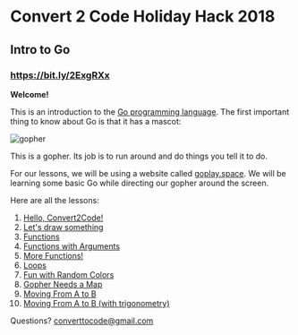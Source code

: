 # Convert 2 Code Holiday Hack 2018

## Intro to Go

### https://bit.ly/2ExgRXx



**Welcome!**

This is an introduction to the [Go programming language](https://golang.org/).  The first important thing to know about Go is that it has a mascot:

![gopher](/Users/steve/goprojects/convert2code-go/gopher.png)

This is a gopher.  Its job is to run around and do things you tell it to do.

For our lessons, we will be using a website called [goplay.space](https://goplay.space/).  We will be learning some basic Go while directing our gopher around the screen.

Here are all the lessons:

1. [Hello, Convert2Code!](./lesson_1.go)
2. [Let's draw something](./lesson_2.go)
3. [Functions](./lesson_3.go)
4. [Functions with Arguments](./lesson_4.go)
5. [More Functions!](./lesson_5.go)
6. [Loops](./lesson_6.go)
7. [Fun with Random Colors](./lesson_7.go)
8. [Gopher Needs a Map](./lesson_8.go)
9. [Moving From A to B](./lesson_9.go)
10. [Moving From A to B (with trigonometry)](./lesson_10.go)



Questions?  converttocode@gmail.com
